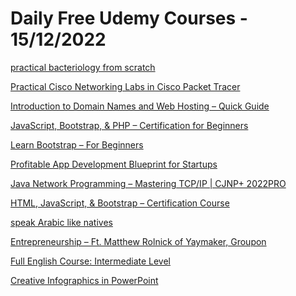 # Daily Free Udemy Courses - 15/12/2022

[practical bacteriology from scratch](https://www.udemy.com/course/practical-bacteriology-from-scratch/?couponCode=193FFCA0BD4DA7100386)
[Practical Cisco Networking Labs in Cisco Packet Tracer](https://www.udemy.com/course/practical-cisco-networking-labs/?couponCode=DECMBR%20)
[Introduction to Domain Names and Web Hosting – Quick Guide](https://www.udemy.com/course/introduction-to-domain-names-and-web-hosting-quick-guide/?couponCode=YOUACCEL80410%20)
[JavaScript, Bootstrap, & PHP – Certification for Beginners](https://www.udemy.com/course/javascript-bootstrap-php-certification-for-beginners/?couponCode=YOUACCEL80410%20)
[Learn Bootstrap – For Beginners](https://www.udemy.com/course/learn-bootstrap-for-beginners/?couponCode=YOUACCEL80410%20)
[Profitable App Development Blueprint for Startups](https://www.udemy.com/course/profitable-app-development-blueprint-for-startups/?couponCode=SAASAPPS113%20)
[Java Network Programming – Mastering TCP/IP | CJNP+ 2022PRO](https://www.udemy.com/course/network-programming-java-mastering-java-networking/?couponCode=JAVA_OCSALY.COM%20)
[HTML, JavaScript, & Bootstrap – Certification Course](https://www.udemy.com/course/html-javascript-bootstrap-certification-course/?couponCode=YOUACCEL80410%20)
[speak Arabic like natives](https://www.udemy.com/course/speak-arbic-like-natives/?couponCode=217F33783A0CAA3AC863)
[Entrepreneurship – Ft. Matthew Rolnick of Yaymaker, Groupon](https://www.udemy.com/course/how-to-succeed-as-an-entrepreneur-a-beginners-guide/?couponCode=YOUACCEL80410%20)
[Full English Course: Intermediate Level](https://www.udemy.com/course/complete-english-intermediate-level/?couponCode=B574BC84F7701C7EFAD3%20)
[Creative Infographics in PowerPoint](https://www.udemy.com/course/creative-infographics-in-powerpoint/?couponCode=INFOGR_DEC2%20)
